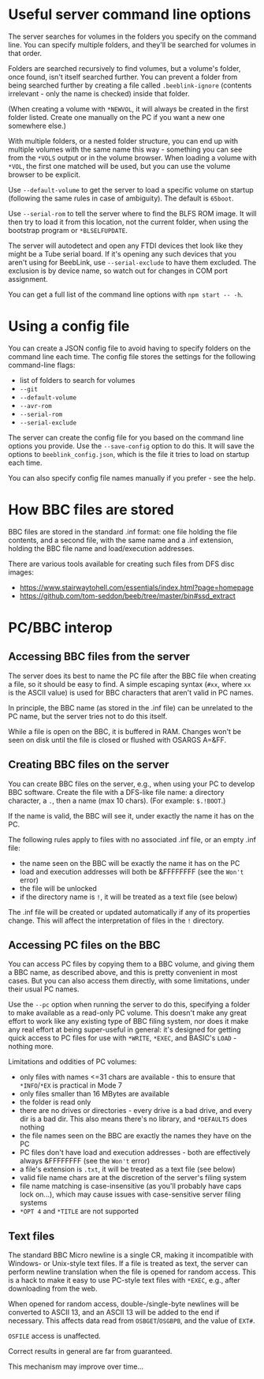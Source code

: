 # Useful server command line options

The server searches for volumes in the folders you specify on the
command line. You can specify multiple folders, and they'll be
searched for volumes in that order.

Folders are searched recursively to find volumes, but a volume's
folder, once found, isn't itself searched further. You can prevent a
folder from being searched further by creating a file called
`.beeblink-ignore` (contents irrelevant - only the name is checked)
inside that folder.

(When creating a volume with `*NEWVOL`, it will always be created in
the first folder listed. Create one manually on the PC if you want a
new one somewhere else.)

With multiple folders, or a nested folder structure, you can end up
with multiple volumes with the same name this way - something you can
see from the `*VOLS` output or in the volume browser. When loading a
volume with `*VOL`, the first one matched will be used, but you can
use the volume browser to be explicit.

Use `--default-volume` to get the server to load a specific volume on
startup (following the same rules in case of ambiguity). The default
is `65boot`.

Use `--serial-rom` to tell the server where to find the BLFS ROM
image. It will then try to load it from this location, not the current
folder, when using the bootstrap program or `*BLSELFUPDATE`.

The server will autodetect and open any FTDI devices thet look like
they might be a Tube serial board. If it's opening any such devices
that you aren't using for BeebLink, use `--serial-exclude` to have
them excluded. The exclusion is by device name, so watch out for
changes in COM port assignment.

You can get a full list of the command line options with `npm start --
-h`.

# Using a config file

You can create a JSON config file to avoid having to specify folders
on the command line each time. The config file stores the settings for
the following command-line flags:

* list of folders to search for volumes
* `--git`
* `--default-volume`
* `--avr-rom`
* `--serial-rom`
* `--serial-exclude`

The server can create the config file for you based on the command
line options you provide. Use the `--save-config` option to do this.
It will save the options to `beeblink_config.json`, which is the file
it tries to load on startup each time.

You can also specify config file names manually if you prefer - see
the help.

# How BBC files are stored

BBC files are stored in the standard .inf format: one file holding the
file contents, and a second file, with the same name and a .inf
extension, holding the BBC file name and load/execution addresses.

There are various tools available for creating such files from DFS
disc images:

* https://www.stairwaytohell.com/essentials/index.html?page=homepage
* https://github.com/tom-seddon/beeb/tree/master/bin#ssd_extract

# PC/BBC interop

## Accessing BBC files from the server

The server does its best to name the PC file after the BBC file when
creating a file, so it should be easy to find. A simple escaping
syntax (`#xx`, where `xx` is the ASCII value) is used for BBC
characters that aren't valid in PC names.

In principle, the BBC name (as stored in the .inf file) can be
unrelated to the PC name, but the server tries not to do this itself.

While a file is open on the BBC, it is buffered in RAM. Changes won't
be seen on disk until the file is closed or flushed with OSARGS A=&FF.

## Creating BBC files on the server

You can create BBC files on the server, e.g., when using your PC to
develop BBC software. Create the file with a DFS-like file name: a
directory character, a `.`, then a name (max 10 chars). (For example:
`$.!BOOT`.)

If the name is valid, the BBC will see it, under exactly the name it
has on the PC.

The following rules apply to files with no associated .inf file, or an
empty .inf file:

* the name seen on the BBC will be exactly the name it has on the PC
* load and execution addresses will both be &FFFFFFFF (see the `Won't`
  error)
* the file will be unlocked
* if the directory name is `!`, it will be treated as a text file (see
  below)
  
The .inf file will be created or updated automatically if any of its
properties change. This will affect the interpretation of files in the
`!` directory.

## Accessing PC files on the BBC

You can access PC files by copying them to a BBC volume, and giving
them a BBC name, as described above, and this is pretty convenient in
most cases. But you can also access them directly, with some
limitations, under their usual PC names.

Use the `--pc` option when running the server to do this, specifying a
folder to make available as a read-only PC volume. This doesn't make
any great effort to work like any existing type of BBC filing system,
nor does it make any real effort at being super-useful in general:
it's designed for getting quick access to PC files for use with
`*WRITE`, `*EXEC`, and BASIC's `LOAD` - nothing more.

Limitations and oddities of PC volumes:

* only files with names <=31 chars are available - this to ensure that
  `*INFO`/`*EX` is practical in Mode 7
* only files smaller than 16 MBytes are available
* the folder is read only
* there are no drives or directories - every drive is a bad drive, and
  every dir is a bad dir. This also means there's no library, and
  `*DEFAULTS` does nothing
* the file names seen on the BBC are exactly the names they have on
  the PC
* PC files don't have load and execution addresses - both are
  effectively always &FFFFFFFF (see the `Won't` error)
* a file's extension is `.txt`, it will be treated as a text file (see
  below)
* valid file name chars are at the discretion of the server's filing
  system
* file name matching is case-insensitive (as you'll probably have caps
  lock on...), which may cause issues with case-sensitive server
  filing systems
* `*OPT 4` and `*TITLE` are not supported

## Text files

The standard BBC Micro newline is a single CR, making it incompatible
with Windows- or Unix-style text files. If a file is treated as text,
the server can perform newline translation when the file is opened for
random access. This is a hack to make it easy to use PC-style text
files with `*EXEC`, e.g., after downloading from the web.

When opened for random access, double-/single-byte newlines will be
converted to ASCII 13, and an ASCII 13 will be added to the end if
necessary. This affects data read from `OSBGET`/`OSGBPB`, and the
value of `EXT#`.

`OSFILE` access is unaffected.

Correct results in general are far from guaranteed.

This mechanism may improve over time...
